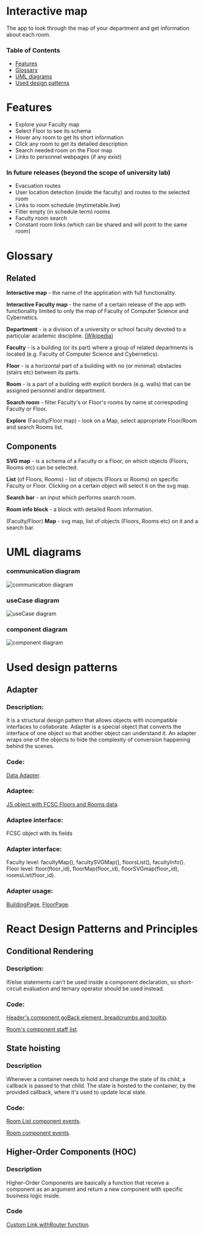# Interactive map

The app to look through the map of your department and get information about each room.


### Table of Contents

* [Features](#Features)
* [Glossary](#Glossary)
* [UML diagrams](#UML-diagrams)
* [Used design patterns](#Used-design-patterns)


# Features
* Explore your Faculty map
* Select Floor to see its schema
* Hover any room to get its short information
* Click any room to get its detailed description
* Search needed room on the Floor map
* Links to personnel webpages (if any exist)

### In future releases (beyond the scope of university lab)
* Evacuation routes
* User location detection (inside the faculty) and routes to the selected room
* Links to room schedule (mytimetable.live)
* Filter empty (in schedule term) rooms
* Faculty room search
* Constant room links (which can be shared and will point to the same room)


# Glossary

## Related
**Interactive map** - the name of the application with full functionality.

**Interactive Faculty map** - the name of a certain release of the app with functionality limited to only the map of Faculty of Computer Science and Cybernetics.

**Department** - is a division of a university or school faculty devoted to a particular academic discipline. [(Wikipedia)](https://en.wikipedia.org/wiki/Academic_department)

**Faculty** - is a building (or its part) where a group of related departments is located (e.g. Faculty of Computer Science and Cybernetics).

**Floor** - is a horizontal part of a building with no (or minimal) obstacles (stairs etc) between its parts.

**Room** - is a part of a building with explicit borders (e.g. walls) that can be assigned personnel and/or department.

**Search room** - filter Faculty's or Floor's rooms by name at correspoding Faculty or Floor.

**Explore** (Faculty/Floor map) - look on a Map, select appropriate Floor/Room and search Rooms list.

## Components
**SVG map** - is a schema of a Faculty or a Floor, on which objects (Floors, Rooms etc) can be selected.

**List** (of Floors, Rooms) - list of objects (Floors or Rooms) on specific Faculty or Floor. Clicking on a certain object will select it on the svg map.

**Search bar** - an input which performs search room.

**Room info block** - a block with detailed Room information.

(Faculty/Floor) **Map** - svg map, list of objects (Floors, Rooms etc) on it and a search bar.


# UML diagrams

### communication diagram

![communication diagram](./UML_diagrams/png/communication.png)

### useCase diagram

![useCase diagram](./UML_diagrams/png/useCase.png)

### component diagram

![component diagram](./UML_diagrams/png/component.png)


# Used design patterns

## Adapter

### Description:
It is a structural design pattern that allows objects with incompatible interfaces to collaborate.
Adapter is a special object that converts the interface of one object so that another object can understand it. An adapter wraps one of the objects to hide the complexity of conversion happening behind the scenes. 

### Code:
[Data Adapter](https://github.com/actpohabtNS/interactive-map/blob/master/src/data/DataAdapter.js).

### Adaptee:
[JS object with FCSC Floors and Rooms data](https://github.com/actpohabtNS/interactive-map/blob/master/src/data/fcsc.js).

### Adaptee interface:
FCSC object with its fields

### Adapter interface:
Faculty level: facultyMap(), facultySVGMap(), floorsList(), facultyInfo().
Floor level: floor(floor_id), floorMap(floor_id), floorSVGmap(floor_id), roomsList(floor_id).

### Adapter usage:
[BuildingPage](https://github.com/actpohabtNS/interactive-map/blob/master/src/pages/BuildingPage.js), [FloorPage](https://github.com/actpohabtNS/interactive-map/blob/master/src/pages/FloorPage.js).



# React Design Patterns and Principles

## Conditional Rendering

### Description:
If/else statements can't be used inside a component declaration, so short-circuit evaluation and ternary operator should be used instead.

### Code:
[Header's component goBack element, breadcrumbs and tooltip](https://github.com/actpohabtNS/interactive-map/blob/master/src/components/Header.js).

[Room's component staff list](https://github.com/actpohabtNS/interactive-map/blob/master/src/components/Room.js).


## State hoisting

### Description
Whenever a container needs to hold and change the state of its child, a callback is passed to that child. The state is hoisted to the container, by the provided callback, where it's used to update local state.

### Code:
[Room List component events](https://github.com/actpohabtNS/interactive-map/blob/master/src/components/RoomList.js).

[Room component events](https://github.com/actpohabtNS/interactive-map/blob/master/src/components/Room.js).


## Higher-Order Components (HOC)

### Description
Higher-Order Components are basically a function that receive a component as an argument and return a new component with specific business logic inside.

### Code
[Custom Link withRouter function](https://github.com/actpohabtNS/interactive-map/blob/master/src/components/CustomLink.js).
